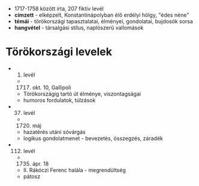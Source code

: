- 1717-1758 között írta, 207 fiktív levél
- **címzett** - elképzelt, Konstantinápolyban élő erdélyi hölgy, "édes néne"
- **témái** - törökországi tapasztalatai, élményei, gondolatai, bujdosók sorsa
- **hangvétel** - társalgási stílus, naplószerű vallomások

# Törökországi levelek
- 1. levél
	- 1717. okt. 10, Gallipoli
	- Törökországig tartó út élménye, viszontagságai
	- humoros fordulatok, túlzások
- 37. levél
	- 1720. máj
	- hazatérés utáni sóvárgás
	- logikus gondolatmenet - bevezetés, összegzés, záradék
- 112. levél
	- 1735. ápr. 18
	- II. Rákóczi Ferenc halála - megrendültség
	- pátosz